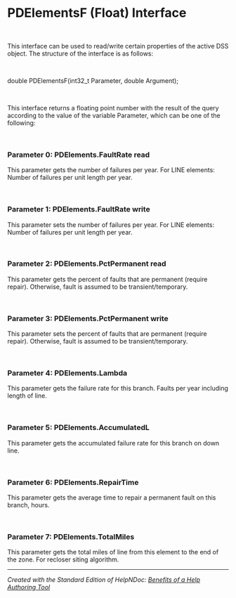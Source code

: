 # PDElementsF (Float) Interface

&nbsp;

This interface can be used to read/write certain properties of the active DSS object. The structure of the interface is as follows:

&nbsp;

double PDElementsF(int32\_t Parameter, double Argument);

&nbsp;

This interface returns a floating point number with the result of the query according to the value of the variable Parameter, which can be one of the following:

&nbsp;

### Parameter 0: PDElements.FaultRate read

This parameter gets the number of failures per year. For LINE elements: Number of failures per unit length per year.

&nbsp;

### Parameter 1: PDElements.FaultRate write

This parameter sets the number of failures per year. For LINE elements: Number of failures per unit length per year.

&nbsp;

### Parameter 2: PDElements.PctPermanent read

This parameter gets the percent of faults that are permanent (require repair). Otherwise, fault is assumed to be transient/temporary.

&nbsp;

### Parameter 3: PDElements.PctPermanent write

This parameter sets the percent of faults that are permanent (require repair). Otherwise, fault is assumed to be transient/temporary.

&nbsp;

### Parameter 4: PDElements.Lambda

This parameter gets the failure rate for this branch. Faults per year including length of line.

&nbsp;

### Parameter 5: PDElements.AccumulatedL

This parameter gets the accumulated failure rate for this branch on down line.

&nbsp;

### Parameter 6: PDElements.RepairTime

This parameter gets the average time to repair a permanent fault on this branch, hours.

&nbsp;

### Parameter 7: PDElements.TotalMiles

This parameter gets the total miles of line from this element to the end of the zone. For recloser siting algorithm.


***
_Created with the Standard Edition of HelpNDoc: [Benefits of a Help Authoring Tool](<https://www.helpauthoringsoftware.com/articles/what-is-a-help-authoring-tool/>)_
